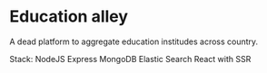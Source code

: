 Education alley
===============

A dead platform to aggregate education institudes across country.

Stack:
    NodeJS
    Express
    MongoDB
    Elastic Search
    React with SSR
        
